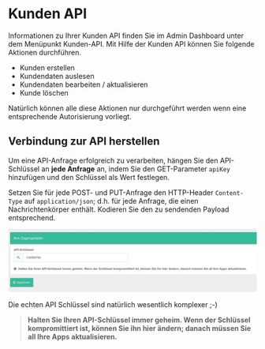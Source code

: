 # Kunden API

Informationen zu Ihrer Kunden API finden Sie im Admin Dashboard unter dem Menüpunkt Kunden-API. Mit Hilfe der Kunden API können Sie folgende Aktionen durchführen.

* Kunden erstellen
* Kundendaten auslesen
* Kundendaten bearbeiten / aktualisieren
* Kunde löschen

Natürlich können alle diese Aktionen nur durchgeführt werden wenn eine entsprechende Autorisierung vorliegt.

## Verbindung zur API herstellen

Um eine API-Anfrage erfolgreich zu verarbeiten, hängen Sie den API-Schlüssel an **jede Anfrage** an, indem Sie den GET-Parameter `apiKey` hinzufügen und den Schlüssel als Wert festlegen.

Setzen Sie für jede POST- und PUT-Anfrage den HTTP-Header `Content-Type` auf `application/json`; d.h. für jede Anfrage, die einen Nachrichtenkörper enthält. Kodieren Sie den zu sendenden Payload entsprechend.

![screenshot-2020.10.01-13_53_19-1601553199653](../assets/screenshot-2020.10.01-13_53_19-1601553199653.jpg)

Die echten API Schlüssel sind natürlich wesentlich komplexer ;-) 

> **Halten Sie Ihren API-Schlüssel immer geheim. Wenn der Schlüssel kompromittiert ist, können Sie ihn hier ändern; danach müssen Sie all Ihre Apps aktualisieren.**